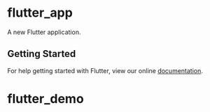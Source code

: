 # flutter_app

A new Flutter application.

## Getting Started

For help getting started with Flutter, view our online
[documentation](https://flutter.io/).
# flutter_demo
